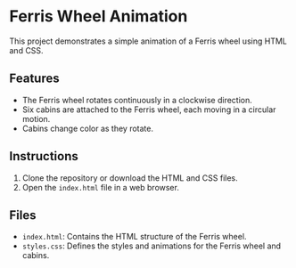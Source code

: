 # Ferris Wheel Animation

This project demonstrates a simple animation of a Ferris wheel using HTML and CSS.

## Features
- The Ferris wheel rotates continuously in a clockwise direction.
- Six cabins are attached to the Ferris wheel, each moving in a circular motion.
- Cabins change color as they rotate.

## Instructions
1. Clone the repository or download the HTML and CSS files.
2. Open the `index.html` file in a web browser.

## Files
- `index.html`: Contains the HTML structure of the Ferris wheel.
- `styles.css`: Defines the styles and animations for the Ferris wheel and cabins.
